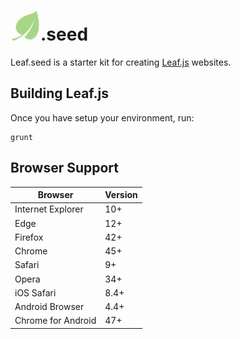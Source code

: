 # ![logo](docs/images/logo.jpg).seed

Leaf.seed is a starter kit for creating [Leaf.js](https://github.com/leaf-web/leaf.js) websites.

## Building Leaf.js

Once you have setup your environment, run:

    grunt

## Browser Support

| Browser            | Version |
| ------------------ | ------- |
| Internet Explorer  | 10+     |
| Edge               | 12+     |
| Firefox            | 42+     |
| Chrome             | 45+     |
| Safari             | 9+      |
| Opera              | 34+     |
| iOS Safari         | 8.4+    |
| Android Browser    | 4.4+    |
| Chrome for Android | 47+     |
